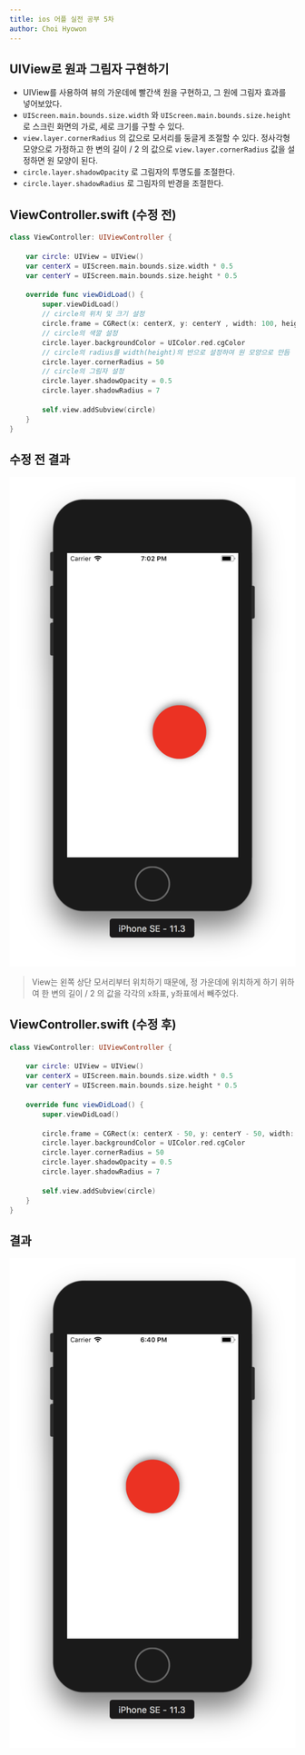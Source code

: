 ```yaml
---
title: ios 어플 실전 공부 5차
author: Choi Hyowon
---
```

## UIView로 원과 그림자 구현하기
* UIView를 사용하여 뷰의 가운데에 빨간색 원을 구현하고, 
그 원에 그림자 효과를 넣어보았다.
* `UIScreen.main.bounds.size.width`  와  `UIScreen.main.bounds.size.height` 로 스크린 화면의 가로, 세로 크기를 구할 수 있다.
* `view.layer.cornerRadius` 의 값으로 모서리를 둥글게 조절할 수 있다.
정사각형 모양으로 가정하고 한 변의 길이 / 2 의 값으로 `view.layer.cornerRadius` 값을 설정하면 원 모양이 된다.
* `circle.layer.shadowOpacity` 로 그림자의 투명도를 조절한다.
* `circle.layer.shadowRadius` 로 그림자의 반경을 조절한다.

## ViewController.swift (수정 전)
```swift
class ViewController: UIViewController {

    var circle: UIView = UIView()
    var centerX = UIScreen.main.bounds.size.width * 0.5
    var centerY = UIScreen.main.bounds.size.height * 0.5
    
    override func viewDidLoad() {
        super.viewDidLoad()
        // circle의 위치 및 크기 설정
        circle.frame = CGRect(x: centerX, y: centerY , width: 100, height: 100)
        // circle의 색깔 설정
        circle.layer.backgroundColor = UIColor.red.cgColor
        // circle의 radius를 width(height)의 반으로 설정하여 원 모양으로 만듬
        circle.layer.cornerRadius = 50
        // circle의 그림자 설정
        circle.layer.shadowOpacity = 0.5
        circle.layer.shadowRadius = 7
        
        self.view.addSubview(circle)
    }
}
```

## 수정 전 결과
 ![Image](/images/red_circle_wrong_demo.png)

> View는 왼쪽 상단 모서리부터 위치하기 때문에, 정 가운데에 위치하게 하기 위하여 한 변의 길이 / 2 의 값을 각각의 x좌표, y좌표에서 빼주었다.

## ViewController.swift (수정 후)
```swift
class ViewController: UIViewController {

    var circle: UIView = UIView()
    var centerX = UIScreen.main.bounds.size.width * 0.5
    var centerY = UIScreen.main.bounds.size.height * 0.5
    
    override func viewDidLoad() {
        super.viewDidLoad()
        
        circle.frame = CGRect(x: centerX - 50, y: centerY - 50, width: 100, height: 100)
        circle.layer.backgroundColor = UIColor.red.cgColor
        circle.layer.cornerRadius = 50
        circle.layer.shadowOpacity = 0.5
        circle.layer.shadowRadius = 7
        
        self.view.addSubview(circle)
    }
}
```

## 결과
 ![Image](/images/red_circle_demo.png)